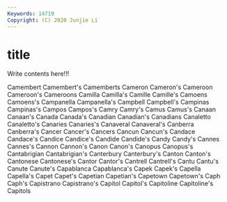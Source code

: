 ```yaml
---
Keywords: 14719
Copyright: (C) 2020 Junjie Li
---
```


# title

Write contents here!!!
 
Camembert 
Camembert's 
Camemberts 
Cameron
Cameron's 
Cameroon 
Cameroon's 
Cameroons 
Camilla 
Camilla's 
Camille 
Camille's 
Camoens 
Camoens's
Campanella 
Campanella's 
Campbell 
Campbell's 
Campinas 
Campinas's 
Campos 
Campos's 
Camry 
Camry's
Camus 
Camus's 
Canaan 
Canaan's 
Canada 
Canada's 
Canadian 
Canadian's 
Canadians 
Canaletto
Canaletto's 
Canaries 
Canaries's 
Canaveral 
Canaveral's 
Canberra 
Canberra's 
Cancer 
Cancer's 
Cancers
Cancun 
Cancun's 
Candace 
Candace's 
Candice 
Candice's 
Candide 
Candide's 
Candy 
Candy's
Cannes 
Cannes's 
Cannon 
Cannon's 
Canon 
Canon's 
Canopus 
Canopus's 
Cantabrigian 
Cantabrigian's
Canterbury 
Canterbury's 
Canton 
Canton's 
Cantonese 
Cantonese's 
Cantor 
Cantor's 
Cantrell 
Cantrell's
Cantu 
Cantu's 
Canute 
Canute's 
Capablanca 
Capablanca's 
Capek 
Capek's 
Capella 
Capella's
Capet 
Capet's 
Capetian 
Capetian's 
Capetown 
Capetown's 
Caph 
Caph's 
Capistrano 
Capistrano's
Capitol 
Capitol's 
Capitoline 
Capitoline's 
Capitols 
